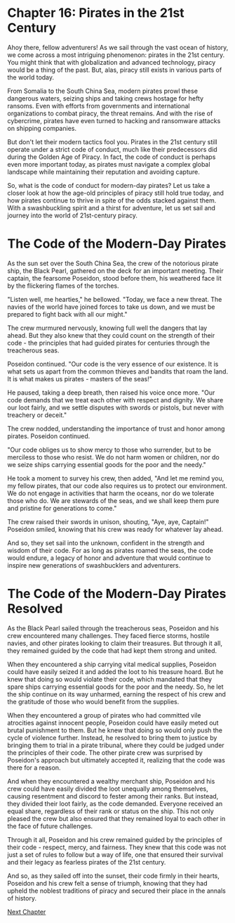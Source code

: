 # Chapter 16: Pirates in the 21st Century

Ahoy there, fellow adventurers! As we sail through the vast ocean of history, we come across a most intriguing phenomenon: pirates in the 21st century. You might think that with globalization and advanced technology, piracy would be a thing of the past. But, alas, piracy still exists in various parts of the world today.

From Somalia to the South China Sea, modern pirates prowl these dangerous waters, seizing ships and taking crews hostage for hefty ransoms. Even with efforts from governments and international organizations to combat piracy, the threat remains. And with the rise of cybercrime, pirates have even turned to hacking and ransomware attacks on shipping companies.

But don't let their modern tactics fool you. Pirates in the 21st century still operate under a strict code of conduct, much like their predecessors did during the Golden Age of Piracy. In fact, the code of conduct is perhaps even more important today, as pirates must navigate a complex global landscape while maintaining their reputation and avoiding capture.

So, what is the code of conduct for modern-day pirates? Let us take a closer look at how the age-old principles of piracy still hold true today, and how pirates continue to thrive in spite of the odds stacked against them. With a swashbuckling spirit and a thirst for adventure, let us set sail and journey into the world of 21st-century piracy.
# The Code of the Modern-Day Pirates

As the sun set over the South China Sea, the crew of the notorious pirate ship, the Black Pearl, gathered on the deck for an important meeting. Their captain, the fearsome Poseidon, stood before them, his weathered face lit by the flickering flames of the torches.

"Listen well, me hearties," he bellowed. "Today, we face a new threat. The navies of the world have joined forces to take us down, and we must be prepared to fight back with all our might."

The crew murmured nervously, knowing full well the dangers that lay ahead. But they also knew that they could count on the strength of their code - the principles that had guided pirates for centuries through the treacherous seas.

Poseidon continued. "Our code is the very essence of our existence. It is what sets us apart from the common thieves and bandits that roam the land. It is what makes us pirates - masters of the seas!"

He paused, taking a deep breath, then raised his voice once more. "Our code demands that we treat each other with respect and dignity. We share our loot fairly, and we settle disputes with swords or pistols, but never with treachery or deceit."

The crew nodded, understanding the importance of trust and honor among pirates. Poseidon continued.

"Our code obliges us to show mercy to those who surrender, but to be merciless to those who resist. We do not harm women or children, nor do we seize ships carrying essential goods for the poor and the needy."

He took a moment to survey his crew, then added, "And let me remind you, my fellow pirates, that our code also requires us to protect our environment. We do not engage in activities that harm the oceans, nor do we tolerate those who do. We are stewards of the seas, and we shall keep them pure and pristine for generations to come."

The crew raised their swords in unison, shouting, "Aye, aye, Captain!" Poseidon smiled, knowing that his crew was ready for whatever lay ahead.

And so, they set sail into the unknown, confident in the strength and wisdom of their code. For as long as pirates roamed the seas, the code would endure, a legacy of honor and adventure that would continue to inspire new generations of swashbucklers and adventurers.
# The Code of the Modern-Day Pirates Resolved

As the Black Pearl sailed through the treacherous seas, Poseidon and his crew encountered many challenges. They faced fierce storms, hostile navies, and other pirates looking to claim their treasures. But through it all, they remained guided by the code that had kept them strong and united.

When they encountered a ship carrying vital medical supplies, Poseidon could have easily seized it and added the loot to his treasure hoard. But he knew that doing so would violate their code, which mandated that they spare ships carrying essential goods for the poor and the needy. So, he let the ship continue on its way unharmed, earning the respect of his crew and the gratitude of those who would benefit from the supplies.

When they encountered a group of pirates who had committed vile atrocities against innocent people, Poseidon could have easily meted out brutal punishment to them. But he knew that doing so would only push the cycle of violence further. Instead, he resolved to bring them to justice by bringing them to trial in a pirate tribunal, where they could be judged under the principles of their code. The other pirate crew was surprised by Poseidon's approach but ultimately accepted it, realizing that the code was there for a reason.

And when they encountered a wealthy merchant ship, Poseidon and his crew could have easily divided the loot unequally among themselves, causing resentment and discord to fester among their ranks. But instead, they divided their loot fairly, as the code demanded. Everyone received an equal share, regardless of their rank or status on the ship. This not only pleased the crew but also ensured that they remained loyal to each other in the face of future challenges.

Through it all, Poseidon and his crew remained guided by the principles of their code - respect, mercy, and fairness. They knew that this code was not just a set of rules to follow but a way of life, one that ensured their survival and their legacy as fearless pirates of the 21st century.

And so, as they sailed off into the sunset, their code firmly in their hearts, Poseidon and his crew felt a sense of triumph, knowing that they had upheld the noblest traditions of piracy and secured their place in the annals of history.


[Next Chapter](17_Chapter17.md)